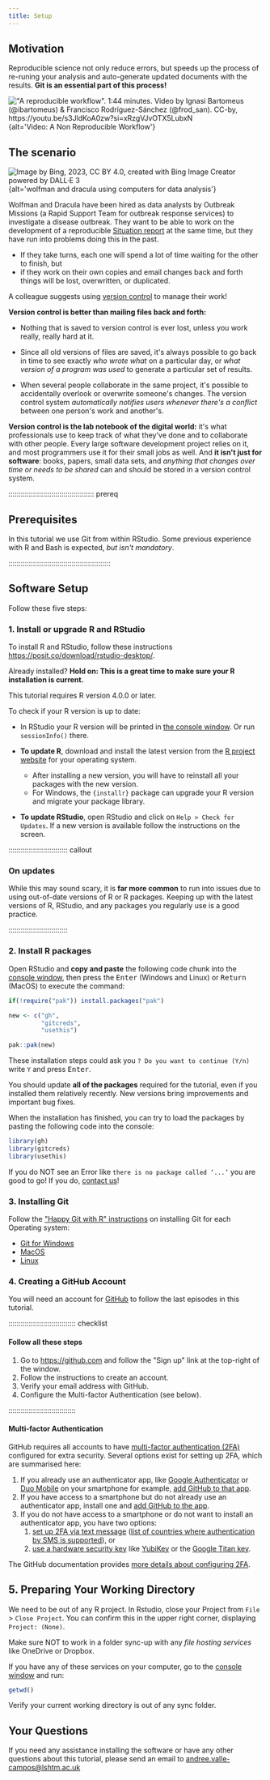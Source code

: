 ```yaml
---
title: Setup
---
```


## Motivation

Reproducible science not only reduce errors, but speeds up the process of re-runing your analysis and auto-generate updated documents with the results. **Git is an essential part of this process!**

!["A reproducible workflow". 1:44 minutes. Video by Ignasi Bartomeus (@ibartomeus) & Francisco Rodríguez-Sánchez (@frod_san).  CC-by, <https://youtu.be/s3JldKoA0zw?si=xRzgVJvOTX5LubxN>](episodes/fig/non-reproducible-workflow.png){alt='Video: A Non Reproducible Workflow'}

## The scenario

![Image by Bing, 2023, [CC BY 4.0](https://creativecommons.org/licenses/by/4.0/), created with [Bing Image Creator powered by DALL·E 3](https://www.bing.com/create)](episodes/fig/wolfman_dracula-03.jpg){alt='wolfman and dracula using computers for data analysis'}

Wolfman and Dracula have been hired as data analysts by Outbreak Missions (a Rapid Support Team for outbreak response services) to investigate a disease outbreak. 
They want to be able to work on the development of a reproducible [Situation report](https://choleraoutbreak.org/book-page/appendix-7-outline-outbreak-situation-report) 
at the same time, but they have run into
problems doing this in the past.  

- If they take turns, each one will
spend a lot of time waiting for the other to finish, but 
- if they work on their own copies and email changes back and forth things will be
lost, overwritten, or duplicated.

A colleague suggests using [version control](learners/reference.md#version-control) to
manage their work! 

**Version control is better than mailing files back and forth:**

- Nothing that is saved to version control is ever lost, unless
  you work really, really hard at it. 
  
- Since all old versions of
  files are saved, it's always possible to go back in time to see
  exactly _who wrote what_ on a particular day, or _what version of a
  program was used_ to generate a particular set of results.

<!--
- As we have this record of who made what changes when, we know who to ask
  if we have questions later on, and, if needed, revert to a previous
  version, much like the "undo" feature in an editor.
-->

- When several people collaborate in the same project, it's possible to
  accidentally overlook or overwrite someone's changes. The version control
  system _automatically notifies users whenever there's a conflict_ between one
  person's work and another's.

<!--
Teams are not the only ones to benefit from version control: lone
researchers can benefit immensely.  Keeping a record of what was
changed, when, and why is extremely useful for all researchers if they
ever need to come back to the project later on (e.g., a year later,
when memory has faded).
-->

**Version control is the lab notebook of the digital world:** it's what
professionals use to keep track of what they've done and to
collaborate with other people.  Every large software development
project relies on it, and most programmers use it for their small jobs
as well.  And **it isn't just for software**: books,
papers, small data sets, and _anything that changes over time or needs
to be shared_ can and should be stored in a version control system.

::::::::::::::::::::::::::::::::::::::::::  prereq

## Prerequisites

In this tutorial we use Git from within RStudio.
Some previous experience with R and Bash is expected,
*but isn't mandatory*.

::::::::::::::::::::::::::::::::::::::::::::::::::

## Software Setup

Follow these five steps:

### 1. Install or upgrade R and RStudio

To install R and RStudio, follow these instructions <https://posit.co/download/rstudio-desktop/>.

Already installed? **Hold on: This is a great time to make sure your R installation is current.**

This tutorial requires R version 4.0.0 or later. 

To check if your R version is up to date:

- In RStudio your R version will be printed in [the console window](https://docs.posit.co/ide/user/ide/guide/code/console.html). Or run `sessionInfo()` there.

- **To update R**, download and install the latest version from the [R project website](https://cran.rstudio.com/) for your operating system.

  - After installing a new version, you will have to reinstall all your packages with the new version. 
  - For Windows, the `{installr}` package can upgrade your R version and migrate your package library.

- **To update RStudio**, open RStudio and click on 
`Help > Check for Updates`. If a new version is available follow the 
instructions on the screen.

::::::::::::::::::::::::::::: callout

### On updates

While this may sound scary, it is **far more common** to run into issues due to using out-of-date versions of R or R packages. Keeping up with the latest versions of R, RStudio, and any packages you regularly use is a good practice.

:::::::::::::::::::::::::::::

### 2. Install R packages

Open RStudio and **copy and paste** the following code chunk into the [console window](https://docs.posit.co/ide/user/ide/guide/code/console.html), then press the <kbd>Enter</kbd> (Windows and Linux) or <kbd>Return</kbd> (MacOS) to execute the command:

```r
if(!require("pak")) install.packages("pak")

new <- c("gh",
         "gitcreds",
         "usethis")

pak::pak(new)
```

These installation steps could ask you `? Do you want to continue (Y/n)` write `Y` and press <kbd>Enter</kbd>.

You should update **all of the packages** required for the tutorial, even if you installed them relatively recently. New versions bring improvements and important bug fixes.

When the installation has finished, you can try to load the packages by pasting the following code into the console:

```r
library(gh)
library(gitcreds)
library(usethis)
```

If you do NOT see an Error like `there is no package called ‘...’` you are good to go! If you do, [contact us](#your-questions)!

### 3. Installing Git
  
Follow the ["Happy Git with R" instructions](https://happygitwithr.com/install-git.html) on installing Git for each Operating system:

- [Git for Windows](https://gitforwindows.org/)
- [MacOS](https://happygitwithr.com/install-git.html#macos)
- [Linux](https://happygitwithr.com/install-git.html#linux)

### 4. Creating a GitHub Account

You will need an account for [GitHub](https://github.com) to follow the last episodes in this tutorial.

::::::::::::::::::::::::::::::::: checklist

#### Follow all these steps

1. Go to <https://github.com> and follow the "Sign up" link at the top-right of the window.
2. Follow the instructions to create an account.
3. Verify your email address with GitHub.
4. Configure the Multi-factor Authentication (see below).

:::::::::::::::::::::::::::::::::

#### Multi-factor Authentication

GitHub requires 
all accounts to have 
[multi-factor authentication (2FA)](https://docs.github.com/en/authentication/securing-your-account-with-two-factor-authentication-2fa/about-two-factor-authentication) 
configured for extra security.
Several options exist for setting up 2FA, which are summarised here:

1. If you already use an authenticator app, 
   like [Google Authenticator](https://support.google.com/accounts/answer/1066447?hl=en&co=GENIE.Platform%3DiOS&oco=0) 
   or [Duo Mobile](https://duo.com/product/multi-factor-authentication-mfa/duo-mobile-app) on your smartphone for example, 
   [add GitHub to that app](https://docs.github.com/en/authentication/securing-your-account-with-two-factor-authentication-2fa/configuring-two-factor-authentication#configuring-two-factor-authentication-using-a-totp-mobile-app).
2. If you have access to a smartphone but do not already use an authenticator app, install one and 
   [add GitHub to the app](https://docs.github.com/en/authentication/securing-your-account-with-two-factor-authentication-2fa/configuring-two-factor-authentication#configuring-two-factor-authentication-using-a-totp-mobile-app).
3. If you do not have access to a smartphone or do not want to install an authenticator app, you have two options:
    1. [set up 2FA via text message](https://docs.github.com/en/authentication/securing-your-account-with-two-factor-authentication-2fa/configuring-two-factor-authentication#configuring-two-factor-authentication-using-text-messages) 
       ([list of countries where authentication by SMS is supported](https://docs.github.com/en/authentication/securing-your-account-with-two-factor-authentication-2fa/countries-where-sms-authentication-is-supported)), or
    2. [use a hardware security key](https://docs.github.com/en/authentication/securing-your-account-with-two-factor-authentication-2fa/configuring-two-factor-authentication#configuring-two-factor-authentication-using-a-security-key) 
       like [YubiKey](https://www.yubico.com/products/yubikey-5-overview/) 
       or the [Google Titan key](https://store.google.com/us/product/titan_security_key?hl=en-US&pli=1).

The GitHub documentation provides [more details about configuring 2FA](https://docs.github.com/en/authentication/securing-your-account-with-two-factor-authentication-2fa/configuring-two-factor-authentication).

## 5. Preparing Your Working Directory

We need to be out of any R project. In Rstudio, close your Project from `File` > `Close Project`. You can confirm this in the upper right corner, displaying `Project: (None)`.

Make sure NOT to work in a folder sync-up with any *file hosting services* like OneDrive or Dropbox.

If you have any of these services on your computer, go to the [console window](https://docs.posit.co/ide/user/ide/guide/code/console.html) and run:

```r
getwd()
```

Verify your current working directory is out of any sync folder.

<!--
We'll do our work in the `Desktop` folder. 
Change your working directory to it with:

```bash
$ cd
$ cd Desktop
```
-->


## Your Questions

If you need any assistance installing the software or have any other questions about this tutorial, please send an email to <andree.valle-campos@lshtm.ac.uk>

